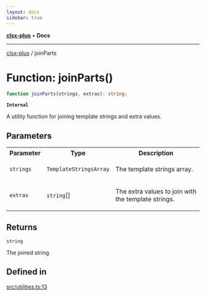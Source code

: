 ```yaml
---
layout: docs
sidebar: true
---
```


[**clsx-plus**](README.md) • **Docs**

---

[clsx-plus](README.md) / joinParts

# Function: joinParts()

```ts
function joinParts(strings, extras): string;
```

**`Internal`**

A utility function for joining template strings and extra values.

## Parameters

<table>
<tr>
<th>Parameter</th>
<th>Type</th>
<th>Description</th>
</tr>
<tr>
<td>

`strings`

</td>
<td>

`TemplateStringsArray`

</td>
<td>

The template strings array.

</td>
</tr>
<tr>
<td>

`extras`

</td>
<td>

`string`\[]

</td>
<td>

The extra values to join with the template strings.

</td>
</tr>
</table>

## Returns

`string`

The joined string.

## Defined in

[src/utilities.ts:13](https://github.com/HoodieCollin/clsx-plus/blob/6e1806c1d3df5a0086bcfb605a74045d54bc746a/src/utilities.ts#L13)
